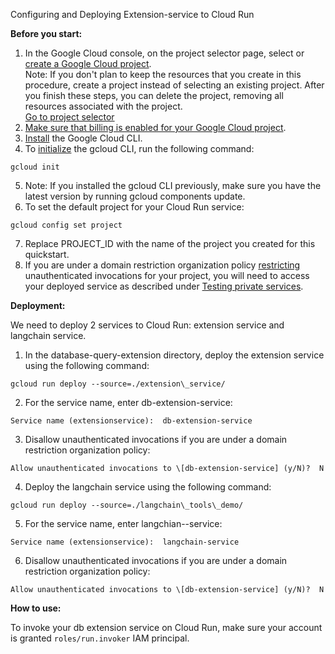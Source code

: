 Configuring and Deploying Extension-service to Cloud Run

**Before you start:**

1. In the Google Cloud console, on the project selector page, select or [create a Google Cloud project](https://cloud.google.com/resource-manager/docs/creating-managing-projects).\
   Note: If you don't plan to keep the resources that you create in this procedure, create a project instead of selecting an existing project. After you finish these steps, you can delete the project, removing all resources associated with the project.\
   [Go to project selector](https://console.cloud.google.com/projectselector2/home/dashboard)
2. [Make sure that billing is enabled for your Google Cloud project](https://cloud.google.com/billing/docs/how-to/verify-billing-enabled#console).
3. [Install](https://cloud.google.com/sdk/docs/install) the Google Cloud CLI.
4. To [initialize](https://cloud.google.com/sdk/docs/initializing) the gcloud CLI, run the following command:

```
gcloud init
```

5. Note: If you installed the gcloud CLI previously, make sure you have the latest version by running gcloud components update.
6. To set the default project for your Cloud Run service:

```
gcloud config set project
```

7. Replace PROJECT\_ID with the name of the project you created for this quickstart.
8. If you are under a domain restriction organization policy [restricting](https://cloud.google.com/run/docs/authenticating/public#domain-restricted-sharing) unauthenticated invocations for your project, you will need to access your deployed service as described under [Testing private services](https://cloud.google.com/run/docs/triggering/https-request#testing-private).

**Deployment:**

We need to deploy 2 services to Cloud Run: extension service and langchain service.

1. In the database-query-extension directory, deploy the extension service using the following command:

```
gcloud run deploy --source=./extension\_service/
```

2. For the service name, enter db-extension-service:

```
Service name (extensionservice):  db-extension-service
```

3. Disallow unauthenticated invocations if you are under a domain restriction organization policy:

```
Allow unauthenticated invocations to \[db-extension-service] (y/N)?  N 
```

4. Deploy the langchain service using the following command:

``````
gcloud run deploy --source=./langchain\_tools\_demo/
``````

5. For the service name, enter langchian--service:

```
Service name (extensionservice):  langchain-service 
```

6. Disallow unauthenticated invocations if you are under a domain restriction organization policy:

```
Allow unauthenticated invocations to \[db-extension-service] (y/N)?  N
```

**How to use:**

To invoke your db extension service on Cloud Run, make sure your account is granted `roles/run.invoker` IAM principal.
